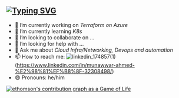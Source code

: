 ## [![Typing SVG](https://readme-typing-svg.demolab.com?font=Fira+Code&pause=1000&random=false&width=435&lines=Hi+There+%F0%9F%91%8B%2C+I'm+Munawwar;Asalamu+alaikum+😎)](https://git.io/typing-svg) 

- 🔭 I’m currently working on *Terraform on Azure*
- 🌱 I’m currently learning *K8s*
- 👯 I’m looking to collaborate on ...
- 🤔 I’m looking for help with ...
- 💬 Ask me about *Cloud Infra/Networking, Devops and automation*
- 📫 How to reach me: ![linkedin_174857(1)](https://github.com/munawwarahmed61/munawwarahmed61/assets/114436533/276beb5e-8e9d-4ac9-94da-a0ff18cff2de)
(https://www.linkedin.com/in/munawwar-ahmed-%E2%98%81%EF%B8%8F-32308498/)
- 😄 Pronouns: he/him



[![ethomson's contribution graph as a Game of Life](https://github4life.herokuapp.com/ethomson.gif)](https://github4life.herokuapp.com/ethomson)
